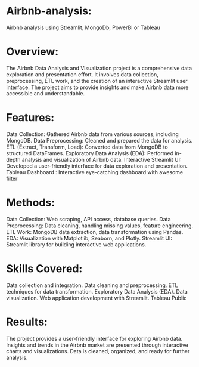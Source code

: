 # Airbnb-analysis:
Airbnb analysis using Streamlit, MongoDb, PowerBI or Tableau

# Overview:
The Airbnb Data Analysis and Visualization project is a comprehensive data exploration and presentation effort. It involves data collection, preprocessing, ETL work, and the creation of an interactive Streamlit user interface. The project aims to provide insights and make Airbnb data more accessible and understandable.

# Features:
Data Collection: Gathered Airbnb data from various sources, including MongoDB.
Data Preprocessing: Cleaned and prepared the data for analysis.
ETL (Extract, Transform, Load): Converted data from MongoDB to structured DataFrames.
Exploratory Data Analysis (EDA): Performed in-depth analysis and visualization of Airbnb data.
Interactive Streamlit UI: Developed a user-friendly interface for data exploration and presentation.
Tableau Dashboard : Interactive eye-catching dashboard with awesome filter

# Methods:
Data Collection: Web scraping, API access, database queries.
Data Preprocessing: Data cleaning, handling missing values, feature engineering.
ETL Work: MongoDB data extraction, data transformation using Pandas.
EDA: Visualization with Matplotlib, Seaborn, and Plotly.
Streamlit UI: Streamlit library for building interactive web applications.

# Skills Covered:
Data collection and integration.
Data cleaning and preprocessing.
ETL techniques for data transformation.
Exploratory Data Analysis (EDA).
Data visualization.
Web application development with Streamlit.
Tableau Public

# Results:
The project provides a user-friendly interface for exploring Airbnb data.
Insights and trends in the Airbnb market are presented through interactive charts and visualizations.
Data is cleaned, organized, and ready for further analysis.
